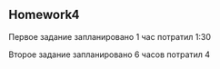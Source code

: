 ## Homework4

Первое задание запланировано 1 час потратил 1:30

Второе задание запланировано 6 часов потратил 4
